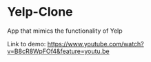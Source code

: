 # Yelp-Clone
App that mimics the functionality of Yelp

Link to demo: https://www.youtube.com/watch?v=B8cR8WpFOf4&feature=youtu.be
